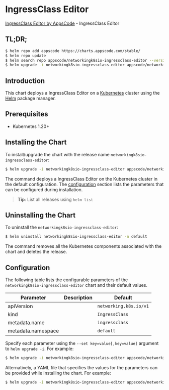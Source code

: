 # IngressClass Editor

[IngressClass Editor by AppsCode](https://appscode.com) - IngressClass Editor

## TL;DR;

```bash
$ helm repo add appscode https://charts.appscode.com/stable/
$ helm repo update
$ helm search repo appscode/networkingk8sio-ingressclass-editor --version=v0.25.0
$ helm upgrade -i networkingk8sio-ingressclass-editor appscode/networkingk8sio-ingressclass-editor -n default --create-namespace --version=v0.25.0
```

## Introduction

This chart deploys a IngressClass Editor on a [Kubernetes](http://kubernetes.io) cluster using the [Helm](https://helm.sh) package manager.

## Prerequisites

- Kubernetes 1.20+

## Installing the Chart

To install/upgrade the chart with the release name `networkingk8sio-ingressclass-editor`:

```bash
$ helm upgrade -i networkingk8sio-ingressclass-editor appscode/networkingk8sio-ingressclass-editor -n default --create-namespace --version=v0.25.0
```

The command deploys a IngressClass Editor on the Kubernetes cluster in the default configuration. The [configuration](#configuration) section lists the parameters that can be configured during installation.

> **Tip**: List all releases using `helm list`

## Uninstalling the Chart

To uninstall the `networkingk8sio-ingressclass-editor`:

```bash
$ helm uninstall networkingk8sio-ingressclass-editor -n default
```

The command removes all the Kubernetes components associated with the chart and deletes the release.

## Configuration

The following table lists the configurable parameters of the `networkingk8sio-ingressclass-editor` chart and their default values.

|     Parameter      | Description |              Default              |
|--------------------|-------------|-----------------------------------|
| apiVersion         |             | <code>networking.k8s.io/v1</code> |
| kind               |             | <code>IngressClass</code>         |
| metadata.name      |             | <code>ingressclass</code>         |
| metadata.namespace |             | <code>default</code>              |


Specify each parameter using the `--set key=value[,key=value]` argument to `helm upgrade -i`. For example:

```bash
$ helm upgrade -i networkingk8sio-ingressclass-editor appscode/networkingk8sio-ingressclass-editor -n default --create-namespace --version=v0.25.0 --set apiVersion=networking.k8s.io/v1
```

Alternatively, a YAML file that specifies the values for the parameters can be provided while
installing the chart. For example:

```bash
$ helm upgrade -i networkingk8sio-ingressclass-editor appscode/networkingk8sio-ingressclass-editor -n default --create-namespace --version=v0.25.0 --values values.yaml
```
